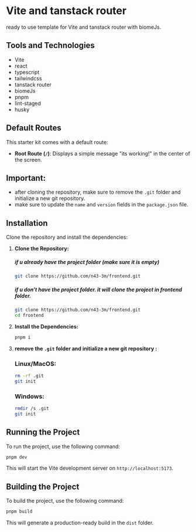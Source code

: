 
# Vite and tanstack router


ready to use template for Vite and tanstack router with biomeJs.

## Tools and Technologies
- Vite 
- react
- typescript
- tailwindcss
- tanstack router
- biomeJs
- pnpm
- lint-staged
- husky

<!-- - <img src="https://vitejs.dev/logo.svg" alt="Vite" width="40" height="40" title="Vite: A build tool that provides a faster and leaner build for modern web projects."> | A build tool that provides a faster and leaner build for modern web projects.                                  |
| React          | <img src="https://upload.wikimedia.org/wikipedia/commons/thumb/a/a7/React-icon.svg/512px-React-icon.svg.png?20220125121207" alt="React" width="40" height="40" title="React: A JavaScript library for building user interfaces.">         | A JavaScript library for building user interfaces.                                                               |
| TailwindCSS    | <img src="https://tailwindcss.com/_next/static/media/tailwindcss-mark.d52e9897.svg" alt="TailwindCSS" width="40" height="40" title="TailwindCSS: A utility-first CSS framework for building custom designs without leaving your HTML."> | A utility-first CSS framework for building custom designs without leaving your HTML.                                 |
| TanStack Router | <img src="https://tanstack.com/images/logos/logo-color-600.png" alt="TanStack Router" width="40" height="40" title="TanStack Router: A powerful and flexible routing library for React."> | A powerful and flexible routing library for React.                                                                 | -->

## Default Routes

This starter kit comes with a default route:

- **Root Route (`/`)**: Displays a simple message "its working!" in the center of the screen.

## Important:

- after cloning the repository, make sure to remove the `.git` folder and initialize a new git repository.
- make sure to update the `name` and `version` fields in the `package.json` file.

## Installation

Clone the repository and install the dependencies:

1. **Clone the Repository:**

   ##### if u already have the project folder (make sure it is empty)
   ```bash
   git clone https://github.com/n43-3m/frontend.git
   ```
   ##### if u don't have the project folder. it will clone the project in frontend folder.
   ```bash
   git clone https://github.com/n43-3m/frontend.git
   cd frontend
2. **Install the Dependencies:**

   ```bash
   pnpm i
   ```
3. **remove the `.git` folder and initialize a new git repository :**
   ### Linux/MacOS:
    ```bash
    rm -rf .git
    git init
    ```
   ### Windows:
   ```bash
   rmdir /s .git
   git init
   ```

## Running the Project

To run the project, use the following command:

```bash
pnpm dev
```

This will start the Vite development server on `http://localhost:5173`.

## Building the Project

To build the project, use the following command:

```bash
pnpm build
```

This will generate a production-ready build in the `dist` folder.


